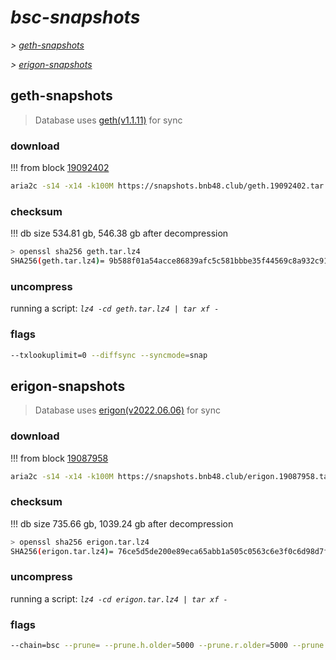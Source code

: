 # *bsc-snapshots*


*\> [geth-snapshots](#geth-snapshots)*

*\> [erigon-snapshots](#erigon-snapshots)*


## geth-snapshots


> Database uses [geth(v1.1.11)](https://github.com/bnb-chain/bsc/releases/tag/v1.1.11) for sync


### download

<!-- begin_geth -->

!!! from block [19092402](https://bscscan.com/block/19092402)
```bash
aria2c -s14 -x14 -k100M https://snapshots.bnb48.club/geth.19092402.tar.lz4 -o geth.tar.lz4
```


### checksum


!!! db size 534.81 gb, 546.38 gb after decompression
```bash
> openssl sha256 geth.tar.lz4
SHA256(geth.tar.lz4)= 9b588f01a54acce86839afc5c581bbbe35f44569c8a932c91db840782d968281
```

<!-- end_geth -->

### uncompress


running a script: _`lz4 -cd geth.tar.lz4 | tar xf -`_


### flags


```bash
--txlookuplimit=0 --diffsync --syncmode=snap
```


## erigon-snapshots


> Database uses [erigon(v2022.06.06)](https://github.com/ledgerwatch/erigon/releases/tag/v2022.06.06) for sync


### download

<!-- begin_erigon -->

!!! from block [19087958](https://bscscan.com/block/19087958)
```bash
aria2c -s14 -x14 -k100M https://snapshots.bnb48.club/erigon.19087958.tar.lz4 -o erigon.tar.lz4
```


### checksum


!!! db size 735.66 gb, 1039.24 gb after decompression
```bash
> openssl sha256 erigon.tar.lz4
SHA256(erigon.tar.lz4)= 76ce5d5de200e89eca65abb1a505c0563c6e3f0c6d98d7f91e53345f735e7094
```

<!-- end_erigon -->

### uncompress


running a script: _`lz4 -cd erigon.tar.lz4 | tar xf -`_


### flags


```bash
--chain=bsc --prune= --prune.h.older=5000 --prune.r.older=5000 --prune.t.older=5000 --prune.c.older=5000 --db.pagesize=16k
```
